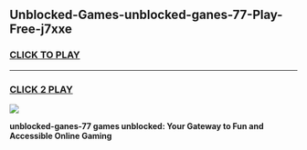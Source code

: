 
## Unblocked-Games-unblocked-ganes-77-Play-Free-j7xxe
<h3>
<a href="https://premium76.site?title=unblocked-ganes-77&ref=21A">CLICK TO PLAY</a></h3>
<hr>

<h3>
<a href="https://premium76.site?title=unblocked-ganes-77&ref=21A">CLICK 2 PLAY</a>
  
</h3>

<a href="https://premium76.site?title=unblocked-ganes-77&ref=21A"><img src="https://clearcache.store/games.png"></a>


**unblocked-ganes-77 games unblocked: Your Gateway to Fun and Accessible Online Gaming**
